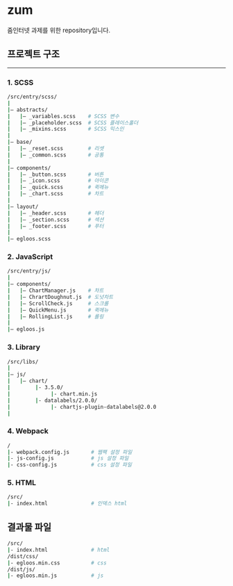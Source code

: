# zum
줌인터넷 과제를 위한 repository입니다.

## 프로젝트 구조
---
### 1. SCSS
```bash
/src/entry/scss/
|
|– abstracts/
|   |– _variables.scss    # SCSS 변수
|   |– _placeholder.scss  # SCSS 플레이스홀더
|   |– _mixins.scss       # SCSS 믹스인
|
|– base/
|   |– _reset.scss        # 리셋
|   |– _common.scss       # 공통
|
|– components/
|   |– _button.scss       # 버튼
|   |– _icon.scss         # 아이콘
|   |– _quick.scss        # 퀵메뉴
|   |– _chart.scss        # 차트
|
|– layout/
|   |– _header.scss       # 헤더
|   |– _section.scss      # 섹션
|   |– _footer.scss       # 푸터
|
|– egloos.scss
```

### 2. JavaScript
```bash
/src/entry/js/
|
|– components/
|   |– ChartManager.js    # 차트
|   |– ChrartDoughnut.js  # 도넛차트
|   |– ScrollCheck.js     # 스크롤
|   |– QuickMenu.js       # 퀵메뉴
|   |– RollingList.js     # 롤링
|
|– egloos.js
```

### 3. Library
```bash
/src/libs/
|
|– js/
|   |– chart/
|        |- 3.5.0/
|             |- chart.min.js
|        |- datalabels/2.0.0/
|             |- chartjs-plugin-datalabels@2.0.0
| 
```

### 4. Webpack
```bash
/
|- webpack.config.js       # 웹팩 설정 파일
|- js-config.js            # js 설정 파일
|- css-config.js           # css 설정 파일
```

### 5. HTML
```bash
/src/
|- index.html              # 인덱스 html
```

## 결과물 파일
```bash
/src/
|- index.html              # html
/dist/css/
|- egloos.min.css          # css
/dist/js/
|- egloos.min.js           # js
```